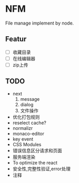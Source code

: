 # NFM

File manage implement by node.

## Featur

- [ ] 收藏目录
- [ ] 在线编辑器
- [ ] zip上传

## TODO

* next
	1. message
	2. dialog
	3. 文件操作
* 优化打包规则
* reselect cache?
* normalizr
* monaco-editor
* key event
* CSS Modules
* 错误信息区分请求和页面
* 服务端渲染
* To optimize the react
* 安全性,完整性验证,error处理
* 注释